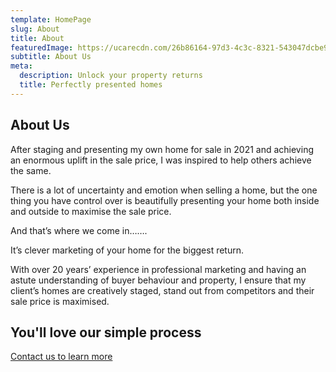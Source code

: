 ```yaml
---
template: HomePage
slug: About
title: About
featuredImage: https://ucarecdn.com/26b86164-97d3-4c3c-8321-543047dcbe9d/-/preview/-/enhance/63/
subtitle: About Us
meta:
  description: Unlock your property returns
  title: Perfectly presented homes
---
```



  ## About Us


  After staging and presenting my own home for sale in 2021 and achieving an enormous uplift in the sale price, I was inspired to help others achieve the same. 


  There is a lot of uncertainty and emotion when selling a home, but the one thing you have control over is beautifully presenting your home both inside and outside to maximise the sale price. 



  And that’s where we come in…….


  It’s clever marketing of your home for the biggest return. 


  With over 20 years’ experience in professional marketing and having an astute understanding of buyer behaviour and property, I ensure that my client’s homes are creatively staged, stand out from competitors and their sale price is maximised. 


  

  ## You'll love our simple process


  


  [Contact us to learn more](https://encorehomestaging.com.au/contact)




